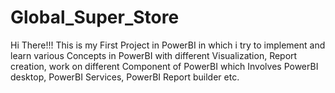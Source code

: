 # Global_Super_Store
Hi There!!! This is my First Project in PowerBI in which i try to implement and learn various Concepts in PowerBI with different Visualization, Report creation, work on different Component of PowerBI which Involves PowerBI desktop, PowerBI Services, PowerBI Report builder etc. 
